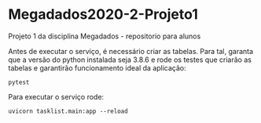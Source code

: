 # Megadados2020-2-Projeto1
Projeto 1 da disciplina Megadados - repositorio para alunos

Antes de executar o serviço, é necessário criar as tabelas. Para tal, garanta que a versão do python instalada seja 3.8.6 e rode os testes que criarão as tabelas e garantirão funcionamento ideal da aplicação:

```
pytest
```

Para executar o serviço rode:

```
uvicorn tasklist.main:app --reload
```
